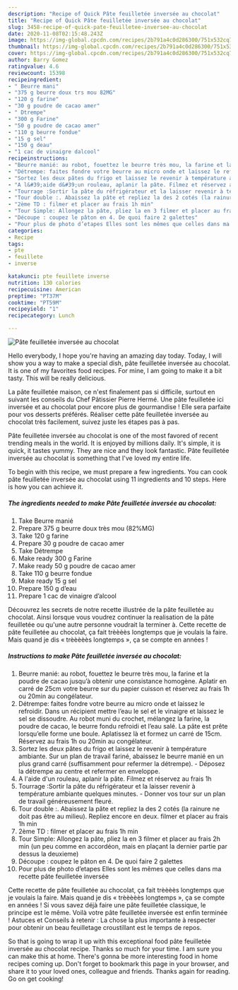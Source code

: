 ```yaml
---
description: "Recipe of Quick Pâte feuilletée inversée au chocolat"
title: "Recipe of Quick Pâte feuilletée inversée au chocolat"
slug: 3458-recipe-of-quick-pate-feuilletee-inversee-au-chocolat
date: 2020-11-08T02:15:48.243Z
image: https://img-global.cpcdn.com/recipes/2b791a4c0d286300/751x532cq70/pate-feuilletee-inversee-au-chocolat-photo-principale-de-la-recette.jpg
thumbnail: https://img-global.cpcdn.com/recipes/2b791a4c0d286300/751x532cq70/pate-feuilletee-inversee-au-chocolat-photo-principale-de-la-recette.jpg
cover: https://img-global.cpcdn.com/recipes/2b791a4c0d286300/751x532cq70/pate-feuilletee-inversee-au-chocolat-photo-principale-de-la-recette.jpg
author: Barry Gomez
ratingvalue: 4.6
reviewcount: 15398
recipeingredient:
- " Beurre mani"
- "375 g beurre doux trs mou 82MG"
- "120 g farine"
- "30 g poudre de cacao amer"
- " Dtrempe"
- "300 g Farine"
- "50 g poudre de cacao amer"
- "110 g beurre fondue"
- "15 g sel"
- "150 g deau"
- "1 cac de vinaigre dalcool"
recipeinstructions:
- "Beurre manié: au robot, fouettez le beurre très mou, la farine et la poudre de cacao jusqu’à obtenir une consistance homogène. Aplatir en carré de 25cm votre beurre sur du papier cuisson et réservez au frais 1h ou 20min au congélateur."
- "Détrempe: faites fondre votre beurre au micro onde et laissez le refroidir. Dans un récipient mettre l’eau le sel et le vinaigre et laissez le sel se dissoudre. Au robot muni du crochet, mélangez la farine, la poudre de cacao, le beurre fondu refroidi et l’eau salé. La pâte est prête lorsqu’elle forme une boule. Aplatissez là et formez un carré de 15cm. Réservez au frais 1h ou 20min au congélateur."
- "Sortez les deux pâtes du frigo et laissez le revenir à température ambiante. Sur un plan de travail fariné, abaissez le beurre manié en un plus grand carré (suffisamment pour refermer la détrempe). Déposez la détrempe au centre et refermer en enveloppe."
- "A l&#39;aide d&#39;un rouleau, aplanir la pâte. Filmez et réservez au frais 1h"
- "Tourrage :Sortir la pâte du réfrigérateur et la laisser revenir à température ambiante quelques minutes. Donner vos tour sur un plan de travail généreusement fleuré."
- "Tour double :. Abaissez la pâte et repliez la des 2 cotés (la rainure ne doit pas être au milieu). Repliez encore en deux. filmer et placer au frais 1h min"
- "2ème TD : filmer et placer au frais 1h min"
- "Tour Simple: Allongez la pâte, pliez la en 3 filmer et placer au frais 2h min (un peu comme en accordéon, mais en plaçant la dernier partie par dessus la deuxieme)"
- "Découpe : coupez le pâton en 4. De quoi faire 2 galettes"
- "Pour plus de photo d’etapes Elles sont les mêmes que celles dans ma recette pâte feuilletée inversée"
categories:
- Recipe
tags:
- pte
- feuillete
- inverse

katakunci: pte feuillete inverse 
nutrition: 130 calories
recipecuisine: American
preptime: "PT37M"
cooktime: "PT59M"
recipeyield: "1"
recipecategory: Lunch

---
```



![Pâte feuilletée inversée au chocolat](https://img-global.cpcdn.com/recipes/2b791a4c0d286300/751x532cq70/pate-feuilletee-inversee-au-chocolat-photo-principale-de-la-recette.jpg)

Hello everybody, I hope you're having an amazing day today. Today, I will show you a way to make a special dish, pâte feuilletée inversée au chocolat. It is one of my favorites food recipes. For mine, I am going to make it a bit tasty. This will be really delicious.

La pâte feuilletée maison, ce n&#39;est finalement pas si difficile, surtout en suivant les conseils du Chef Pâtissier Pierre Hermé. Une pâte feuilletée ici inversée et au chocolat pour encore plus de gourmandise ! Elle sera parfaite pour vos desserts préférés. Réaliser cette pâte feuilletée inversée au chocolat très facilement, suivez juste les étapes pas à pas.

Pâte feuilletée inversée au chocolat is one of the most favored of recent trending meals in the world. It is enjoyed by millions daily. It's simple, it is quick, it tastes yummy. They are nice and they look fantastic. Pâte feuilletée inversée au chocolat is something that I've loved my entire life.


To begin with this recipe, we must prepare a few ingredients. You can cook pâte feuilletée inversée au chocolat using 11 ingredients and 10 steps. Here is how you can achieve it.

<!--inarticleads1-->

##### The ingredients needed to make Pâte feuilletée inversée au chocolat:

1. Take  Beurre manié
1. Prepare 375 g beurre doux très mou (82%MG)
1. Take 120 g farine
1. Prepare 30 g poudre de cacao amer
1. Take  Détrempe
1. Make ready 300 g Farine
1. Make ready 50 g poudre de cacao amer
1. Take 110 g beurre fondue
1. Make ready 15 g sel
1. Prepare 150 g d’eau
1. Prepare 1 cac de vinaigre d’alcool


Découvrez les secrets de notre recette illustrée de la pâte feuilletée au chocolat. Ainsi lorsque vous voudrez continuer la realisation de la pâte feuilletée ou qu&#39;une autre personne voudrait la terminer à. Cette recette de pâte feuilletée au chocolat, ça fait trèèèès longtemps que je voulais la faire. Mais quand je dis « trèèèèès longtemps », ça se compte en années ! 

<!--inarticleads2-->

##### Instructions to make Pâte feuilletée inversée au chocolat:

1. Beurre manié: au robot, fouettez le beurre très mou, la farine et la poudre de cacao jusqu’à obtenir une consistance homogène. Aplatir en carré de 25cm votre beurre sur du papier cuisson et réservez au frais 1h ou 20min au congélateur.
1. Détrempe: faites fondre votre beurre au micro onde et laissez le refroidir. Dans un récipient mettre l’eau le sel et le vinaigre et laissez le sel se dissoudre. Au robot muni du crochet, mélangez la farine, la poudre de cacao, le beurre fondu refroidi et l’eau salé. La pâte est prête lorsqu’elle forme une boule. Aplatissez là et formez un carré de 15cm. Réservez au frais 1h ou 20min au congélateur.
1. Sortez les deux pâtes du frigo et laissez le revenir à température ambiante. Sur un plan de travail fariné, abaissez le beurre manié en un plus grand carré (suffisamment pour refermer la détrempe). - Déposez la détrempe au centre et refermer en enveloppe.
1. A l&#39;aide d&#39;un rouleau, aplanir la pâte. Filmez et réservez au frais 1h
1. Tourrage :Sortir la pâte du réfrigérateur et la laisser revenir à température ambiante quelques minutes. - Donner vos tour sur un plan de travail généreusement fleuré.
1. Tour double :. Abaissez la pâte et repliez la des 2 cotés (la rainure ne doit pas être au milieu). Repliez encore en deux. filmer et placer au frais 1h min
1. 2ème TD : filmer et placer au frais 1h min
1. Tour Simple: Allongez la pâte, pliez la en 3 filmer et placer au frais 2h min (un peu comme en accordéon, mais en plaçant la dernier partie par dessus la deuxieme)
1. Découpe : coupez le pâton en 4. De quoi faire 2 galettes
1. Pour plus de photo d’etapes Elles sont les mêmes que celles dans ma recette pâte feuilletée inversée


Cette recette de pâte feuilletée au chocolat, ça fait trèèèès longtemps que je voulais la faire. Mais quand je dis « trèèèèès longtemps », ça se compte en années ! Si vous savez déjà faire une pâte feuilletée classique, le principe est le même. Voilà votre pâte feuilletée inversée est enfin terminée ! Astuces et Conseils à retenir : La chose la plus importante à respecter pour obtenir un beau feuilletage croustillant est le temps de repos. 

So that is going to wrap it up with this exceptional food pâte feuilletée inversée au chocolat recipe. Thanks so much for your time. I am sure you can make this at home. There's gonna be more interesting food in home recipes coming up. Don't forget to bookmark this page in your browser, and share it to your loved ones, colleague and friends. Thanks again for reading. Go on get cooking!
